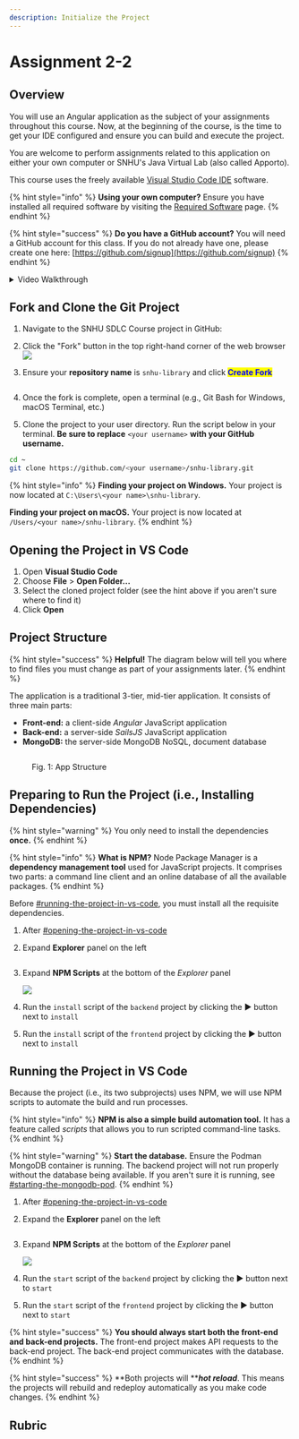 ```yaml
---
description: Initialize the Project
---
```


# Assignment 2-2

## Overview

You will use an Angular application as the subject of your assignments throughout this course. Now, at the beginning of the course, is the time to get your IDE configured and ensure you can build and execute the project.

You are welcome to perform assignments related to this application on either your own computer or SNHU's Java Virtual Lab (also called Apporto).

This course uses the freely available [Visual Studio Code IDE](https://code.visualstudio.com/download) software.

{% hint style="info" %}
**Using your own computer?** Ensure you have installed all required software by visiting the [Required Software](../introduction/required-software.md) page.
{% endhint %}

{% hint style="success" %}
**Do you have a GitHub account?** You will need a GitHub account for this class. If you do not already have one, please create one here: [https://github.com/signup](https://github.com/signup)
{% endhint %}

<details>

<summary>Video Walkthrough</summary>



</details>

## Fork and Clone the Git Project

1. Navigate to the SNHU SDLC Course project in GitHub:
2. Click the "Fork" button in the top right-hand corner of the web browser\
   ![](<../.gitbook/assets/image (3).png>)
3.  Ensure your **repository name** is `snhu-library` and click <mark style="color:blue;">**Create Fork**</mark>

    <figure><img src="../.gitbook/assets/image (1).png" alt=""><figcaption></figcaption></figure>
4. Once the fork is complete, open a terminal (e.g., Git Bash for Windows, macOS Terminal, etc.)
5. Clone the project to your user directory. Run the script below in your terminal. **Be sure to replace** `<your username>` **with your GitHub username.**

```bash
cd ~
git clone https://github.com/<your username>/snhu-library.git
```

{% hint style="info" %}
**Finding your project on Windows.** Your project is now located at `C:\Users\<your name>\snhu-library`.

**Finding your project on macOS.** Your project is now located at `/Users/<your name>/snhu-library`.
{% endhint %}

## Opening the Project in VS Code

1. Open **Visual Studio Code**
2. Choose **File** > **Open Folder...**
3. Select the cloned project folder (see the hint above if you aren't sure where to find it)
4. Click **Open**

## Project Structure

{% hint style="success" %}
**Helpful!** The diagram below will tell you where to find files you must change as part of your assignments later.
{% endhint %}

The application is a traditional 3-tier, mid-tier application. It consists of three main parts:

* **Front-end:** a client-side _Angular_ JavaScript application
* **Back-end:** a server-side _SailsJS_ JavaScript application
* **MongoDB:** the server-side MongoDB NoSQL, document database

<figure><img src="../.gitbook/assets/image (2) (1).png" alt=""><figcaption><p>Fig. 1: App Structure</p></figcaption></figure>

## Preparing to Run the Project (i.e., Installing Dependencies)

{% hint style="warning" %}
You only need to install the dependencies **once.**
{% endhint %}

{% hint style="info" %}
**What is NPM?** Node Package Manager is a **dependency management tool** used for JavaScript projects. It comprises two parts: a command line client and an online database of all the available packages.
{% endhint %}

Before [#running-the-project-in-vs-code](assignment-2-2.md#running-the-project-in-vs-code "mention"), you must install all the requisite dependencies.

1. After [#opening-the-project-in-vs-code](assignment-2-2.md#opening-the-project-in-vs-code "mention")
2.  Expand **Explorer** panel on the left

    <img src="../.gitbook/assets/image (2) (1) (2).png" alt="" data-size="original">
3.  Expand **NPM Scripts** at the bottom of the _Explorer_ panel

    ![](<../.gitbook/assets/image (1) (1).png>)
4. Run the `install` script of the `backend` project by clicking the ▶️ button next to `install`
5. Run the `install` script of the `frontend` project by clicking the ▶️ button next to `install`

## Running the Project in VS Code

Because the project (i.e., its two subprojects) uses NPM, we will use NPM scripts to automate the build and run processes.

{% hint style="info" %}
**NPM is also a simple build automation tool.** It has a feature called _scripts_ that allows you to run scripted command-line tasks.
{% endhint %}

{% hint style="warning" %}
**Start the database.** Ensure the Podman MongoDB container is running. The backend project will not run properly without the database being available. If you aren't sure it is running, see [#starting-the-mongodb-pod](../introduction/required-software.md#starting-the-mongodb-pod "mention").
{% endhint %}

1. After [#opening-the-project-in-vs-code](assignment-2-2.md#opening-the-project-in-vs-code "mention")
2.  Expand the **Explorer** panel on the left

    <img src="../.gitbook/assets/image (2) (1) (2).png" alt="" data-size="original">
3.  Expand **NPM Scripts** at the bottom of the _Explorer_ panel

    ![](<../.gitbook/assets/image (1) (1).png>)
4. Run the `start` script of the `backend` project by clicking the ▶️ button next to `start`
5. Run the `start` script of the `frontend` project by clicking the ▶️ button next to `start`

{% hint style="success" %}
**You should always start both the front-end and back-end projects.** The front-end project makes API requests to the back-end project. The back-end project communicates with the database.
{% endhint %}

{% hint style="success" %}
**Both projects will **_**hot reload**_. This means the projects will rebuild and redeploy automatically as you make code changes.
{% endhint %}

## Rubric

